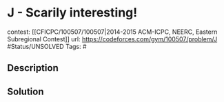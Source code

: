 # J - Scarily interesting!

contest: [[CFICPC/100507/100507|2014-2015 ACM-ICPC, NEERC, Eastern Subregional Contest]]
url: https://codeforces.com/gym/100507/problem/J
#Status/UNSOLVED
Tags: #

## Description

## Solution

